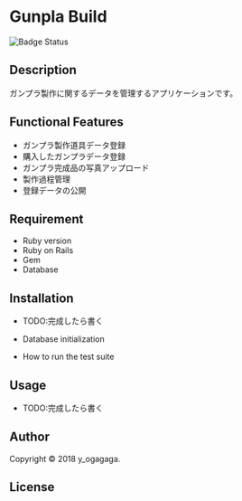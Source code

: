 # Gunpla Build

![Badge Status](https://ci-as-a-service)

## Description

ガンプラ製作に関するデータを管理するアプリケーションです。

## Functional Features

- ガンプラ製作道具データ登録
- 購入したガンプラデータ登録
- ガンプラ完成品の写真アップロード
- 製作過程管理
- 登録データの公開

## Requirement

- Ruby version
- Ruby on Rails
- Gem
- Database

## Installation

- TODO:完成したら書く

- Database initialization
- How to run the test suite

## Usage

- TODO:完成したら書く

## Author

Copyright © 2018 y_ogagaga.

## License



